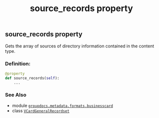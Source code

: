 ﻿---
title: source_records property
second_title: GroupDocs.Metadata for Python via .NET API References
description: 
type: docs
url: /python-net/groupdocs.metadata.formats.businesscard/vcardgeneralrecordset/source_records/
is_root: false
weight: 160
---

## source_records property


Gets the array of sources of directory information contained in the content type.
### Definition:
```python
@property
def source_records(self):
    ...
```

### See Also
* module [`groupdocs.metadata.formats.businesscard`](../../)
* class [`VCardGeneralRecordset`](/metadata/python-net/groupdocs.metadata.formats.businesscard/vcardgeneralrecordset)
